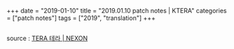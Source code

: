 +++
date = "2019-01-10"
title = "2019.01.10 patch notes | KTERA"
categories = ["patch notes"]
tags = ["2019", "translation"]
+++

```

```

source : [TERA 테라 | NEXON](http://tera.nexon.com/news/update/view.aspx?n4articlesn=374)
